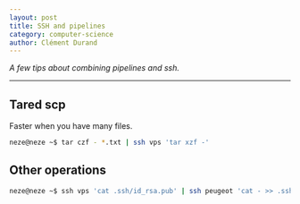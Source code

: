```yaml
---
layout: post
title: SSH and pipelines
category: computer-science
author: Clément Durand
---
```


*A few tips about combining pipelines and ssh.*

---

## Tared scp

Faster when you have many files.

```sh
neze@neze ~$ tar czf - *.txt | ssh vps 'tar xzf -'
```

## Other operations

```sh
neze@neze ~$ ssh vps 'cat .ssh/id_rsa.pub' | ssh peugeot 'cat - >> .ssh/authorized_keys'
```
